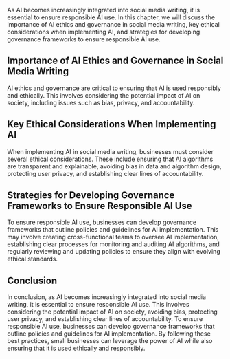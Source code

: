 

As AI becomes increasingly integrated into social media writing, it is essential to ensure responsible AI use. In this chapter, we will discuss the importance of AI ethics and governance in social media writing, key ethical considerations when implementing AI, and strategies for developing governance frameworks to ensure responsible AI use.

Importance of AI Ethics and Governance in Social Media Writing
--------------------------------------------------------------

AI ethics and governance are critical to ensuring that AI is used responsibly and ethically. This involves considering the potential impact of AI on society, including issues such as bias, privacy, and accountability.

Key Ethical Considerations When Implementing AI
-----------------------------------------------

When implementing AI in social media writing, businesses must consider several ethical considerations. These include ensuring that AI algorithms are transparent and explainable, avoiding bias in data and algorithm design, protecting user privacy, and establishing clear lines of accountability.

Strategies for Developing Governance Frameworks to Ensure Responsible AI Use
----------------------------------------------------------------------------

To ensure responsible AI use, businesses can develop governance frameworks that outline policies and guidelines for AI implementation. This may involve creating cross-functional teams to oversee AI implementation, establishing clear processes for monitoring and auditing AI algorithms, and regularly reviewing and updating policies to ensure they align with evolving ethical standards.

Conclusion
----------

In conclusion, as AI becomes increasingly integrated into social media writing, it is essential to ensure responsible AI use. This involves considering the potential impact of AI on society, avoiding bias, protecting user privacy, and establishing clear lines of accountability. To ensure responsible AI use, businesses can develop governance frameworks that outline policies and guidelines for AI implementation. By following these best practices, small businesses can leverage the power of AI while also ensuring that it is used ethically and responsibly.
